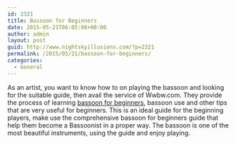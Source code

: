 ```yaml
---
id: 2321
title: Bassoon for Beginners
date: 2015-05-21T06:05:00+00:00
author: admin
layout: post
guid: http://www.nightskyillusions.com/?p=2321
permalink: /2015/05/21/bassoon-for-beginners/
categories:
  - General
---
```

As an artist, you want to know how to on playing the bassoon and looking for the suitable guide, then avail the service of Wwbw.com. They provide the process of learning [bassoon for beginners](http://www.wwbw.com/Buyer-Guides---Bassoon-g25061t0.wwbw), bassoon use and other tips that are very useful for beginners. This is an ideal guide for the beginning players, make use the comprehensive bassoon for beginners guide that help them become a Bassoonist in a proper way. The bassoon is one of the most beautiful instruments, using the guide and enjoy playing.
